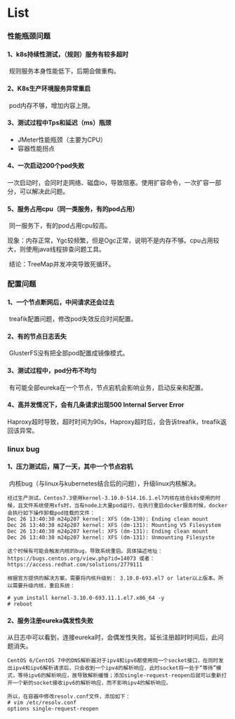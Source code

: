 # List

### 性能瓶颈问题

#### 1、k8s持续性测试，（规则）服务有较多超时

​	规则服务本身性能低下，后期会做重构。

#### 2、K8s生产环境服务异常重启

​	pod内存不够，增加内容上限。

#### 3、测试过程中Tps和延迟（ms）瓶颈

- JMeter性能瓶颈（主要为CPU）
- 容器性能拐点

#### 4、一次启动200个pod失败

​	一次启动时，会同时走网络、磁盘io，导致阻塞。使用扩容命令，一次扩容一部分，可以解决此问题。

#### 5、服务占用cpu（同一类服务，有的pod占用）

​	同一服务下，有的pod占用cpu较高。

​	现象：内存正常，Ygc较频繁，但是Ogc正常，说明不是内存不够。cpu占用较大，则使用java线程排查问题工具。

​        结论：TreeMap并发冲突导致死循环。

### 配置问题

#### 1、一个节点断网后，中间请求还会过去

​	treafik配置问题，修改pod失效反应时间配置。

#### 2、有的节点日志丢失

​	GlusterFS没有把全部pod配置成镜像模式。

#### 3、测试过程中，pod分布不均匀

​        有可能全部eureka在一个节点，节点宕机会影响业务，启动反亲和配置。

#### 4、高并发情况下，会有几条请求出现500 Internal Server Error

​	Haproxy超时导致，超时时间为90s，Haproxy超时后，会告诉treafik，treafik返回该异常。

### linux bug

#### 1、压力测试后，隔了一天，其中一个节点宕机

​	内核bug（与linux与kubernetes结合后的问题），升级linux内核解决。

```shell
经过生产测试，Centos7.3使用kernel-3.10.0-514.16.1.el7内核在结合k8s使用的时候，且文件系统使用xfs时，当有node上大量pod运行，在执行重启docker服务时候，docker会执行如下操作卸载pod挂载的文件：
Dec 26 13:40:30 m24p207 kernel: XFS (dm-130): Ending clean mount
Dec 26 13:40:30 m24p207 kernel: XFS (dm-131): Mounting V5 Filesystem
Dec 26 13:40:30 m24p207 kernel: XFS (dm-131): Ending clean mount
Dec 26 13:40:30 m24p207 kernel: XFS (dm-131): Unmounting Filesyste

这个时候有可能会触发内核的bug，导致系统重启。具体描述地址：https://bugs.centos.org/view.php?id=14073 或者：https://access.redhat.com/solutions/2779111

根据官方提供的解决方案，需要将内核升级到： 3.10.0-693.el7 or later以上版本。所以需要升级内核，重启系统：

# yum install kernel-3.10.0-693.11.1.el7.x86_64 -y
# reboot 
```

#### 2、服务注册eureka偶发性失败

​	从日志中可以看到，连接eureka时，会偶发性失败。延长注册超时时间后，此问题消失。

```shell
CentOS 6/CentOS 7中的DNS解析器对于ipv4和ipv6都使用同一个socket接口，在同时发出ipv4和ipv6解析请求后，只会收到一个ipv4的解析响应，此时socket将一处于“等待”模式，等待ipv6的解析响应，故导致解析缓慢；添加single-request-reopen后就可以重新打开一个新的socket接收ipv6的解析响应，而不影响ipv4的解析响应。

所以，在容器中修改resolv.conf文件，添加如下：
# vim /etc/resolv.conf
options single-request-reopen
```